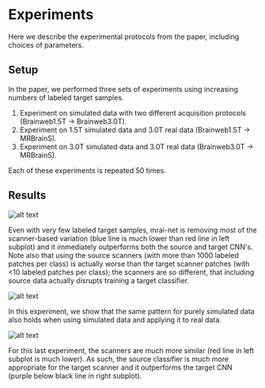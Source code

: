 # Experiments

Here we describe the experimental protocols from the paper, including choices of parameters.

## Setup

In the paper, we performed three sets of experiments using increasing numbers of labeled target samples.

1. Experiment on simulated data with two different acquisition protocols (Brainweb1.5T -> Brainweb3.0T).
2. Experiment on 1.5T simulated data and 3.0T real data (Brainweb1.5T -> MRBrainS).
3. Experiment on 3.0T simulated data and 3.0T real data (Brainweb3.0T -> MRBrainS).

Each of these experiments is repeated 50 times.

## Results

![alt text](https://github.com/wmkouw/mrai-net/blob/master/experiments/viz/learning-curve_mraicnn_b1b3.png "Learning curve for Brainweb1.5T -> Brainweb3.0T")

Even with very few labeled target samples, mrai-net is removing most of the scanner-based variation (blue line is much lower than red line in left subplot) and it immediately outperforms both the source and target CNN's. Note also that using the source scanners (with more than 1000 labeled patches per class) is actually worse than the target scanner patches (with <10 labeled patches per class); the scanners are so different, that including source data actually disrupts training a target classifier.

![alt text](https://github.com/wmkouw/mrai-net/blob/master/experiments/viz/learning-curve_mraicnn_b1mb.png "Learning curve for Brainweb1.5T -> MRBrainS")

In this experiment, we show that the same pattern for purely simulated data also holds when using simulated data and applying it to real data.

![alt text](https://github.com/wmkouw/mrai-net/blob/master/experiments/viz/learning-curve_mraicnn_b3mb.png "Learning curve for Brainweb3.0T -> MRBrainS")

For this last experiment, the scanners are much more similar (red line in left subplot is much lower). As such, the source classifier is much more appropriate for the target scanner and it outperforms the target CNN (purple below black line in right subplot).